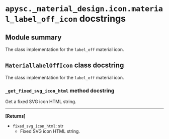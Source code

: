 # `apysc._material_design.icon.material_label_off_icon` docstrings

## Module summary

The class implementation for the `label_off` material icon.

## `MateriallabelOffIcon` class docstring

The class implementation for the `label_off` material icon.

### `_get_fixed_svg_icon_html` method docstring

Get a fixed SVG icon HTML string.<hr>

**[Returns]**

- `fixed_svg_icon_html`: str
  - Fixed SVG icon HTML string.